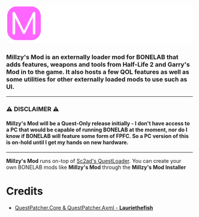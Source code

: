 ![](https://github.com/MillzyDev/MillzysMod/raw/main/resources/MM-full-small-cropped.png)
-----
### Millzy's Mod is an externally loader mod for BONELAB that adds features, weapons and tools from Half-Life 2 and Garry's Mod in to the game. It also hosts a few QOL features as well as some utilities for other externally loaded mods to use such as UI.
-----
### ⚠️ DISCLAIMER ⚠️
#### Millzy's Mod will be a Quest-Only release initially - I don't have access to a PC that would be capable of running BONELAB at the moment, nor do I know if BONELAB will feature some form of FPFC. So a PC version of this is on-hold until I get my hands on new hardware.
-----

**Millzy's Mod** runs on-top of [Sc2ad's QuestLoader](https://github.com/sc2ad/QuestLoader). You can create your own BONELAB mods like **Millzy's Mod** through the **Millzy's Mod Installer**

# Credits
- [QuestPatcher.Core & QuestPatcher.Axml - **Lauriethefish**](https://github.com/Lauriethefish/QuestPatcher)
